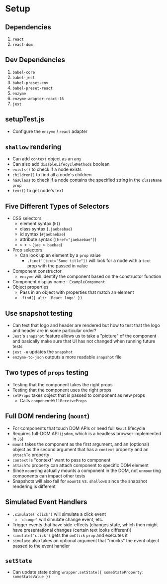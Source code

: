 # Setup

## Dependencies

1. `react`
1. `react-dom`

## Dev Dependencies

1. `babel-core`
2. `babel-jest`
3. `babel-preset-env`
4. `babel-preset-react`
5. `enzyme`
6. `enzyme-adapter-react-16`
7. `jest`

## setupTest.js

* Configure the `enzyme` / `react` adapter

## `shallow` rendering

* Can add `context` object as an arg
* Can also add `disableLifecycleMethods` boolean
* `exists()` to check if a node exists
* `children()` to find all a node's children
* `hasClass` to check if a node contains the specified string in the `className` `prop`
* `text()` to get node's text

## Five Different Types of Selectors

* CSS selectors
  * element syntax (`h1`)
  * class syntax (`.jaebaebae`)
  * id syntax (`#jaebaebae`)
  * attribute syntax (`[href="jaebaebae"]`)
  * `> + ~` (`jae > baebae`)
* Prop selectors
  * Can look up an element by a `prop` value
    * `.find('[text="Some title"])` will look for a node with a `text` prop with the passed in value
* Component constructor
  * `enzyme` will identify the component based on the constructor function
* Component display name - `ExampleComponent`
* Object properties
  * Pass in an object with properties that match an element
  * `.find({ alt: 'React logo' })`

## Use snapshot testing

* Can test that logo and header are rendered but how to test that the logo and header are in some particular order?
* `Jest`'s `snapshot` feature allows us to take a "picture" of the component and basically make sure that UI has not changed when running future tests
* `jest -u` updates the `snapshot`
* `enzyme-to-json` outputs a more readable `snapshot` file

## Two types of `props` testing

* Testing that the component takes the right props
* Testing that the component uses the right props
* `setProps` takes object that is passed to component as new props
  * Calls `componentWillReceiveProps`

## Full DOM rendering (`mount`)

* For components that touch DOM APIs or need full `React` lifecycle
* Requires full-DOM API (`jsdom`, which is a headless browser implemented in `JS`)
* `mount` takes the component as the first argument, and an (optional) object as the second argument that has a `context` property and an `attachTo` property
* `context` is "context" want to pass to component
* `attachTo` property can attach component to specific DOM element
* Since `mount`ing actually mounts a component in the DOM, not `unmount`ing components can impact other tests
* Snapshots will also fail for `mount`s vs. `shallow`s since the snapshot rendering is different

## Simulated Event Handlers

* `.simulate('click')` will simulate a click event
  * `'change'` will simulate change event, etc.
* Trigger events that have side-effects (changes state, which then might have presentational changes (certain text looks different))
* `simulate('click')` gets the `onClick` `prop` and executes it
* `simulate` also takes an optional argument that "mocks" the event object passed to the event handler

## `setState`

* Can update state doing `wrapper.setState({ someStateProperty: someStateValue })`
